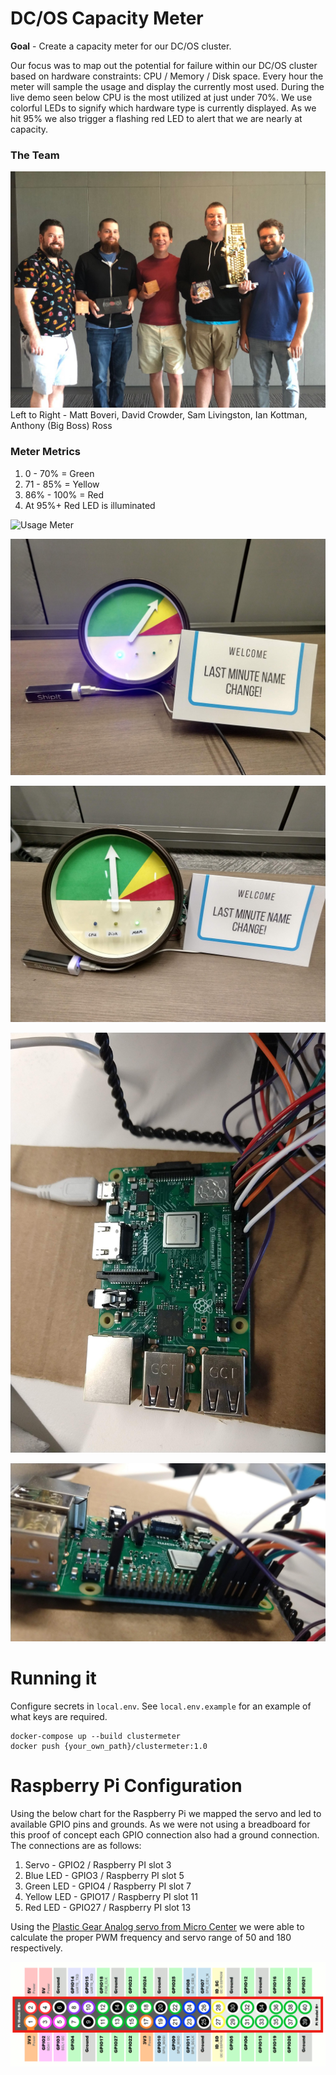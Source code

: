 # DC/OS Capacity Meter
**Goal** - Create a capacity meter for our DC/OS cluster.   

Our focus was to map out the potential for failure within our DC/OS cluster based on hardware constraints: CPU / Memory / Disk space. Every hour the meter will sample the usage and display the currently most used. During the live demo seen below CPU is the most utilized at just under 70%. We use colorful LEDs to signify which hardware type is currently displayed. As we hit 95% we also trigger a flashing red LED to alert that we are nearly at capacity.

### The Team
![The Team](/images/The_Team.png "The Team")
Left to Right - Matt Boveri, David Crowder, Sam Livingston, Ian Kottman, Anthony (Big Boss) Ross

### Meter Metrics
1. 0 - 70% = Green
1. 71 - 85% = Yellow
1. 86% - 100% = Red
1. At 95%+ Red LED is illuminated

![Usage Meter](/images/usage_meter.gif)

![Cluster CPU Meter](/images/meter_face_CPU.jpg?raw=true "Cluster Meter CPU")

![Cluster Memory Meter](/images/meter_face_MEM.jpg?raw=true "Cluster Meter Memory")

![Raspberry Pi Top](/images/PI_top.jpg?raw=true "Cluster Meter Raspberry Pi Top")

![Raspberry Pi Side](/images/PI_side.jpg?raw=true "Cluster Meter Raspberry Pi Side")

# Running it
Configure secrets in `local.env`. See `local.env.example` for an example of what keys are required.

```
docker-compose up --build clustermeter
docker push {your_own_path}/clustermeter:1.0
```
# Raspberry Pi Configuration

Using the below chart for the Raspberry Pi we mapped the servo and led to available GPIO pins and grounds.  As we were not using a breadboard for this proof of concept each GPIO connection also had a ground connection.  The connections are as follows:
1. Servo - GPIO2 / Raspberry PI slot 3
1. Blue LED - GPIO3 / Raspberry PI slot 5
1. Green LED - GPIO4 / Raspberry PI slot 7
1. Yellow LED - GPIO17 / Raspberry PI slot 11
1. Red LED - GPIO27 / Raspberry PI slot 13

Using the [Plastic Gear Analog servo from Micro Center](https://www.microcenter.com/product/487781/mini-analog-servo) we were able to calculate the proper PWM frequency and servo range of 50 and 180 respectively.

![Raspberry Pi 3 Configuration](/images/Raspberry_Pi.png?raw=true "Raspberry Pi 3 Configuration")
